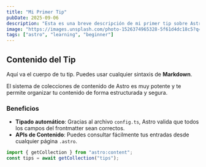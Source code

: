 ```yaml
---
title: "Mi Primer Tip"
pubDate: 2025-09-06
description: "Esta es una breve descripción de mi primer tip sobre Astro."
image: "https://images.unsplash.com/photo-1526374965328-5f61d4dc18c5?q=80&w=2070&auto=format&fit=crop&ixlib=rb-4.0.3&ixid=M3wxMjA3fDB8MHxwaG90by1wYWdlfHx8fGVufDB8fHx8fA%3D%3D"
tags: ["astro", "learning", "beginner"]
---
```


## Contenido del Tip

Aquí va el cuerpo de tu tip. Puedes usar cualquier sintaxis de **Markdown**.

El sistema de colecciones de contenido de Astro es muy potente y te permite organizar tu contenido de forma estructurada y segura.

### Beneficios

-   **Tipado automático**: Gracias al archivo `config.ts`, Astro valida que todos los campos del frontmatter sean correctos.
-   **APIs de Contenido**: Puedes consultar fácilmente tus entradas desde cualquier página `.astro`.

```javascript
import { getCollection } from "astro:content";
const tips = await getCollection("tips");
```
